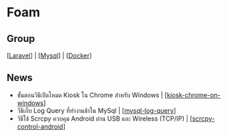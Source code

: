 # Foam

## Group

[[Laravel]] | [[Mysql]] | [[Docker]]

## News

- ขั้นตอนวิธีเปิดโหมด Kiosk ใน Chrome สำหรับ Windows | [[kiosk-chrome-on-windows]]
- วีธีเก็บ Log Query ที่ทำงานช้าใน MySql | [[mysql-log-query]]
- วิธีใช้ Scrcpy ควบคุม Android ผ่าน USB และ Wireless (TCP/IP) | [[scrcpy-control-android]]

[//begin]: # "Autogenerated link references for markdown compatibility"
[Laravel]: laravel "Laravel"
[Mysql]: mysql "MySql"
[Docker]: docker "Docker"
[kiosk-chrome-on-windows]: kiosk-chrome-on-windows "ขั้นตอนวิธีเปิดโหมด Kiosk ใน Chrome สำหรับ Windows"
[mysql-log-query]: mysql-log-query "วีธีเก็บ Log Query ที่ทำงานช้าใน MySql"
[scrcpy-control-android]: scrcpy-control-android "วิธีใช้ Scrcpy ควบคุม Android ผ่าน USB และ Wireless (TCP/IP)"
[//end]: # "Autogenerated link references"
